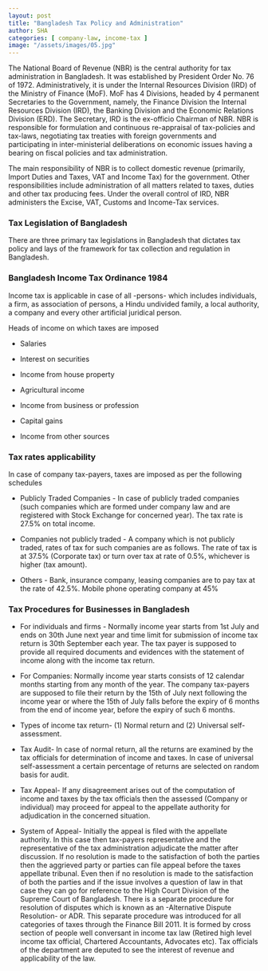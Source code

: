 ```yaml
---
layout: post
title: "Bangladesh Tax Policy and Administration"
author: SHA
categories: [ company-law, income-tax ]
image: "/assets/images/05.jpg"
---
```

The National Board of Revenue (NBR) is the central authority for tax administration in Bangladesh. It was established by President Order No. 76 of 1972.  Administratively, it is under the Internal Resources Division (IRD) of the Ministry of Finance (MoF). MoF has 4 Divisions, headed by 4 permanent Secretaries to the Government, namely, the Finance Division the Internal Resources Division (IRD), the Banking Division and the Economic Relations Division (ERD). The Secretary, IRD is the ex-officio Chairman of NBR. NBR is responsible for formulation and continuous re-appraisal of tax-policies and tax-laws, negotiating tax treaties with foreign governments and participating in inter-ministerial deliberations on economic issues having a bearing on fiscal policies and tax administration.

The main responsibility of NBR is to collect domestic revenue (primarily, Import Duties and Taxes, VAT and Income Tax) for the government.  Other responsibilities include administration of all matters related to taxes, duties and other tax producing fees. Under the overall control of IRD, NBR administers the Excise, VAT, Customs and Income-Tax services.

### Tax Legislation of Bangladesh

There are three primary tax legislations in Bangladesh that dictates tax policy and lays of the framework for tax collection and regulation in Bangladesh.

### Bangladesh Income Tax Ordinance 1984

Income tax is applicable in case of all -persons- which includes individuals, a firm, as association of persons, a Hindu undivided family, a local authority, a company and every other artificial juridical person.

Heads of income on which taxes are imposed

- Salaries

- Interest on securities

- Income from house property

- Agricultural income

- Income from business or profession

- Capital gains

- Income from other sources

### Tax rates applicability 

In case of company tax-payers, taxes are imposed as per the following schedules

- Publicly Traded Companies - In case of publicly traded companies (such companies which are formed under company law and are registered with Stock Exchange for concerned year). The tax rate is 27.5% on total income.

- Companies not publicly traded - A company which is not publicly traded, rates of tax for such companies are as follows. The rate of tax is at 37.5% (Corporate tax) or turn over tax at rate of 0.5%, whichever is higher (tax amount). 

- Others - Bank, insurance company, leasing companies are to pay tax at the rate of 42.5%. Mobile phone operating company at 45%

### Tax Procedures for Businesses in Bangladesh

- For individuals and firms - Normally income year starts from 1st July and ends on 30th June next year and time limit for submission of income tax return is 30th September each year. The tax payer is supposed to provide all required documents and evidences with the statement of income along with the income tax return. 

- For Companies: Normally income year starts consists of 12 calendar months starting from any month of the year.  The company tax-payers are supposed to file their return by the 15th of July next following the income year or where the 15th of July falls before the expiry of 6 months from the end of income year, before the expiry of such 6 months.

- Types of income tax return- (1) Normal return and (2) Universal self-assessment.
  
- Tax Audit- In case of normal return, all the returns are examined by the tax officials for determination of income and taxes. In case of universal self-assessment a certain percentage of returns are selected on random basis for audit. 

- Tax Appeal- If any disagreement arises out of the computation of income and taxes by the tax officials then the assessed (Company or individual) may proceed for appeal to the appellate authority for adjudication in the concerned situation. 

- System of Appeal- Initially the appeal is filed with the appellate authority. In this case then tax-payers representative and the representative of the tax administration adjudicate the matter after discussion.  If no resolution is made to the satisfaction of both the parties then the aggrieved party or parties can file appeal before the taxes appellate tribunal. Even then if no resolution is made to the satisfaction of both the parties and if the issue involves a question of law in that case they can go for reference to the High Court Division of the Supreme Court of Bangladesh.  There is a separate procedure for resolution of disputes which is known as an -Alternative Dispute Resolution- or ADR. This separate procedure was introduced for all categories of taxes through the Finance Bill 2011. It is formed by cross section of people well conversant in income tax law (Retired high level income tax official, Chartered Accountants, Advocates etc). Tax officials of the department are deputed to see the interest of revenue and applicability of the law.  



